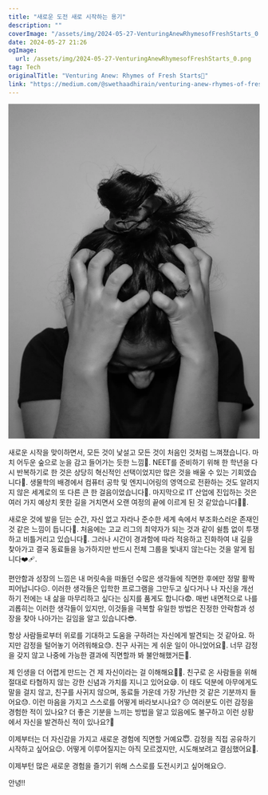 ```yaml
---
title: "새로운 도전 새로 시작하는 용기"
description: ""
coverImage: "/assets/img/2024-05-27-VenturingAnewRhymesofFreshStarts_0.png"
date: 2024-05-27 21:26
ogImage: 
  url: /assets/img/2024-05-27-VenturingAnewRhymesofFreshStarts_0.png
tag: Tech
originalTitle: "Venturing Anew: Rhymes of Fresh Starts🥶"
link: "https://medium.com/@swethaadhirain/venturing-anew-rhymes-of-fresh-starts-6eef655be02b"
---
```



![Venturing Anew: Rhymes of Fresh Starts](/assets/img/2024-05-27-VenturingAnewRhymesofFreshStarts_0.png)

새로운 시작을 맞이하면서, 모든 것이 낯설고 모든 것이 처음인 것처럼 느껴졌습니다. 마치 어두운 숲으로 눈을 감고 들어가는 듯한 느낌🥶. NEET를 준비하기 위해 한 학년을 다시 반복하기로 한 것은 상당히 혁신적인 선택이었지만 많은 것을 배울 수 있는 기회였습니다🤧. 생물학의 배경에서 컴퓨터 공학 및 엔지니어링의 영역으로 전환하는 것도 알려지지 않은 세계로의 또 다른 큰 한 걸음이었습니다😬. 마지막으로 IT 산업에 진입하는 것은 여러 가지 예상치 못한 길을 거치면서 오랜 여정의 끝에 이르게 된 것 같았습니다😶‍🌫️.

새로운 것에 발을 딛는 순간, 자신 없고 자라나 준수한 세계 속에서 부조화스러운 존재인 것 같은 느낌이 듭니다💩. 처음에는 고교 리그의 최약자가 되는 것과 같이 쉴틈 없이 투쟁하고 비틀거리고 있습니다🤯. 그러나 시간이 경과함에 따라 적응하고 진화하여 내 길을 찾아가고 결국 동료들을 능가하지만 반드시 전체 그룹을 빛내지 않는다는 것을 알게 됩니다❤️‍🩹.

편안함과 성장의 느낌은 내 머릿속을 떠돌던 수많은 생각들에 직면한 후에만 정말 활짝 피어납니다😖. 이러한 생각들은 입학한 프로그램을 그만두고 싶다거나 나 자신을 개선하기 전에는 내 삶을 마무리하고 싶다는 심지를 품게도 합니다😨. 매번 내면적으로 나를 괴롭히는 이러한 생각들이 있지만, 이것들을 극복할 유일한 방법은 진정한 안락함과 성장을 찾아 나아가는 길임을 알고 있습니다😎.

<div class="content-ad"></div>

항상 사람들로부터 위로를 기대하고 도움을 구하려는 자신에게 발견되는 것 같아요. 하지만 감정을 털어놓기 어려워해요😓. 친구 사귀는 게 쉬운 일이 아니었어요🥺. 너무 감정을 갖지 않고 나중에 가능한 결과에 직면할까 봐 불안해했거든🤧.

제 인생을 더 어렵게 만드는 건 제 자신이라는 걸 이해해요😮‍💨. 친구로 온 사람들을 위해 절대로 타협하지 않는 강한 신념과 가치를 지니고 있어요😪. 이 태도 덕분에 아무에게도 말을 걸지 않고, 친구를 사귀지 않으며, 동료들 가운데 가장 가난한 것 같은 기분까지 들어요😓. 이런 마음을 가지고 스스로를 어떻게 바라보시나요? 😕 여러분도 이런 감정을 경험한 적이 있나요? 더 좋은 기분을 느끼는 방법을 알고 있음에도 불구하고 이런 상황에서 자신을 발견하신 적이 있나요?🙁

이제부터는 더 자신감을 가지고 새로운 경험에 직면할 거예요😇. 감정을 직접 공유하기 시작하고 싶어요😉. 어떻게 이루어질지는 아직 모르겠지만, 시도해보려고 결심했어요🙂.

이제부턴 많은 새로운 경험을 즐기기 위해 스스로를 도전시키고 싶어해요😏.

<div class="content-ad"></div>

안녕!!